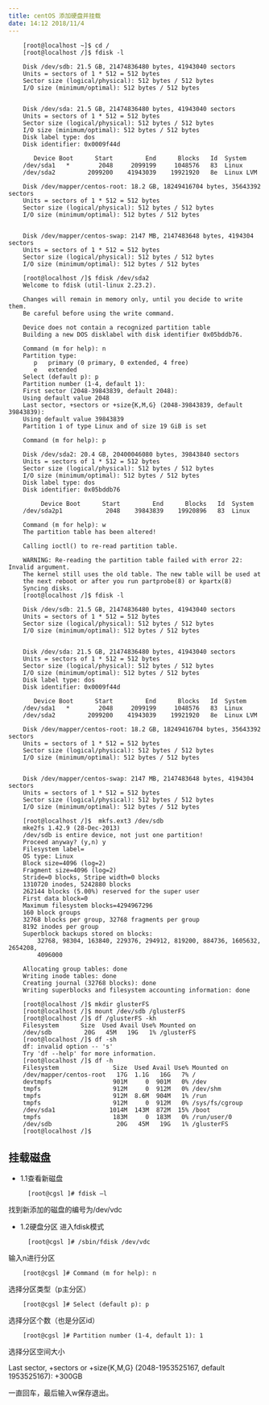 ```yaml
---
title: centOS 添加硬盘并挂载
date: 14:12 2018/11/4
---
```



        [root@localhost ~]$ cd /
        [root@localhost /]$ fdisk -l

        Disk /dev/sdb: 21.5 GB, 21474836480 bytes, 41943040 sectors
        Units = sectors of 1 * 512 = 512 bytes
        Sector size (logical/physical): 512 bytes / 512 bytes
        I/O size (minimum/optimal): 512 bytes / 512 bytes


        Disk /dev/sda: 21.5 GB, 21474836480 bytes, 41943040 sectors
        Units = sectors of 1 * 512 = 512 bytes
        Sector size (logical/physical): 512 bytes / 512 bytes
        I/O size (minimum/optimal): 512 bytes / 512 bytes
        Disk label type: dos
        Disk identifier: 0x0009f44d

           Device Boot      Start         End      Blocks   Id  System
        /dev/sda1   *        2048     2099199     1048576   83  Linux
        /dev/sda2         2099200    41943039    19921920   8e  Linux LVM

        Disk /dev/mapper/centos-root: 18.2 GB, 18249416704 bytes, 35643392 sectors
        Units = sectors of 1 * 512 = 512 bytes
        Sector size (logical/physical): 512 bytes / 512 bytes
        I/O size (minimum/optimal): 512 bytes / 512 bytes


        Disk /dev/mapper/centos-swap: 2147 MB, 2147483648 bytes, 4194304 sectors
        Units = sectors of 1 * 512 = 512 bytes
        Sector size (logical/physical): 512 bytes / 512 bytes
        I/O size (minimum/optimal): 512 bytes / 512 bytes

        [root@localhost /]$ fdisk /dev/sda2
        Welcome to fdisk (util-linux 2.23.2).

        Changes will remain in memory only, until you decide to write them.
        Be careful before using the write command.

        Device does not contain a recognized partition table
        Building a new DOS disklabel with disk identifier 0x05bddb76.

        Command (m for help): n
        Partition type:
           p   primary (0 primary, 0 extended, 4 free)
           e   extended
        Select (default p): p
        Partition number (1-4, default 1):
        First sector (2048-39843839, default 2048):
        Using default value 2048
        Last sector, +sectors or +size{K,M,G} (2048-39843839, default 39843839):
        Using default value 39843839
        Partition 1 of type Linux and of size 19 GiB is set

        Command (m for help): p

        Disk /dev/sda2: 20.4 GB, 20400046080 bytes, 39843840 sectors
        Units = sectors of 1 * 512 = 512 bytes
        Sector size (logical/physical): 512 bytes / 512 bytes
        I/O size (minimum/optimal): 512 bytes / 512 bytes
        Disk label type: dos
        Disk identifier: 0x05bddb76

             Device Boot      Start         End      Blocks   Id  System
        /dev/sda2p1            2048    39843839    19920896   83  Linux

        Command (m for help): w
        The partition table has been altered!

        Calling ioctl() to re-read partition table.

        WARNING: Re-reading the partition table failed with error 22: Invalid argument.
        The kernel still uses the old table. The new table will be used at
        the next reboot or after you run partprobe(8) or kpartx(8)
        Syncing disks.
        [root@localhost /]$ fdisk -l

        Disk /dev/sdb: 21.5 GB, 21474836480 bytes, 41943040 sectors
        Units = sectors of 1 * 512 = 512 bytes
        Sector size (logical/physical): 512 bytes / 512 bytes
        I/O size (minimum/optimal): 512 bytes / 512 bytes


        Disk /dev/sda: 21.5 GB, 21474836480 bytes, 41943040 sectors
        Units = sectors of 1 * 512 = 512 bytes
        Sector size (logical/physical): 512 bytes / 512 bytes
        I/O size (minimum/optimal): 512 bytes / 512 bytes
        Disk label type: dos
        Disk identifier: 0x0009f44d

           Device Boot      Start         End      Blocks   Id  System
        /dev/sda1   *        2048     2099199     1048576   83  Linux
        /dev/sda2         2099200    41943039    19921920   8e  Linux LVM

        Disk /dev/mapper/centos-root: 18.2 GB, 18249416704 bytes, 35643392 sectors
        Units = sectors of 1 * 512 = 512 bytes
        Sector size (logical/physical): 512 bytes / 512 bytes
        I/O size (minimum/optimal): 512 bytes / 512 bytes


        Disk /dev/mapper/centos-swap: 2147 MB, 2147483648 bytes, 4194304 sectors
        Units = sectors of 1 * 512 = 512 bytes
        Sector size (logical/physical): 512 bytes / 512 bytes
        I/O size (minimum/optimal): 512 bytes / 512 bytes

        [root@localhost /]$  mkfs.ext3 /dev/sdb
        mke2fs 1.42.9 (28-Dec-2013)
        /dev/sdb is entire device, not just one partition!
        Proceed anyway? (y,n) y
        Filesystem label=
        OS type: Linux
        Block size=4096 (log=2)
        Fragment size=4096 (log=2)
        Stride=0 blocks, Stripe width=0 blocks
        1310720 inodes, 5242880 blocks
        262144 blocks (5.00%) reserved for the super user
        First data block=0
        Maximum filesystem blocks=4294967296
        160 block groups
        32768 blocks per group, 32768 fragments per group
        8192 inodes per group
        Superblock backups stored on blocks:
            32768, 98304, 163840, 229376, 294912, 819200, 884736, 1605632, 2654208,
            4096000

        Allocating group tables: done
        Writing inode tables: done
        Creating journal (32768 blocks): done
        Writing superblocks and filesystem accounting information: done

        [root@localhost /]$ mkdir glusterFS
        [root@localhost /]$ mount /dev/sdb /glusterFS
        [root@localhost /]$ df /glusterFS -kh
        Filesystem      Size  Used Avail Use% Mounted on
        /dev/sdb         20G   45M   19G   1% /glusterFS
        [root@localhost /]$ df -sh
        df: invalid option -- 's'
        Try 'df --help' for more information.
        [root@localhost /]$ df -h
        Filesystem               Size  Used Avail Use% Mounted on
        /dev/mapper/centos-root   17G  1.1G   16G   7% /
        devtmpfs                 901M     0  901M   0% /dev
        tmpfs                    912M     0  912M   0% /dev/shm
        tmpfs                    912M  8.6M  904M   1% /run
        tmpfs                    912M     0  912M   0% /sys/fs/cgroup
        /dev/sda1               1014M  143M  872M  15% /boot
        tmpfs                    183M     0  183M   0% /run/user/0
        /dev/sdb                  20G   45M   19G   1% /glusterFS
        [root@localhost /]$



## 挂载磁盘
- 1.1查看新磁盘

        [root@cgsl ]# fdisk –l


找到新添加的磁盘的编号为/dev/vdc

- 1.2硬盘分区
进入fdisk模式

        [root@cgsl ]# /sbin/fdisk /dev/vdc

输入n进行分区

        [root@cgsl ]# Command (m for help): n

选择分区类型（p主分区）

        [root@cgsl ]# Select (default p): p

选择分区个数（也是分区id）

        [root@cgsl ]# Partition number (1-4, default 1): 1

选择分区空间大小

Last sector, +sectors or +size{K,M,G} (2048-1953525167, default 1953525167): +300GB

一直回车，最后输入w保存退出。


